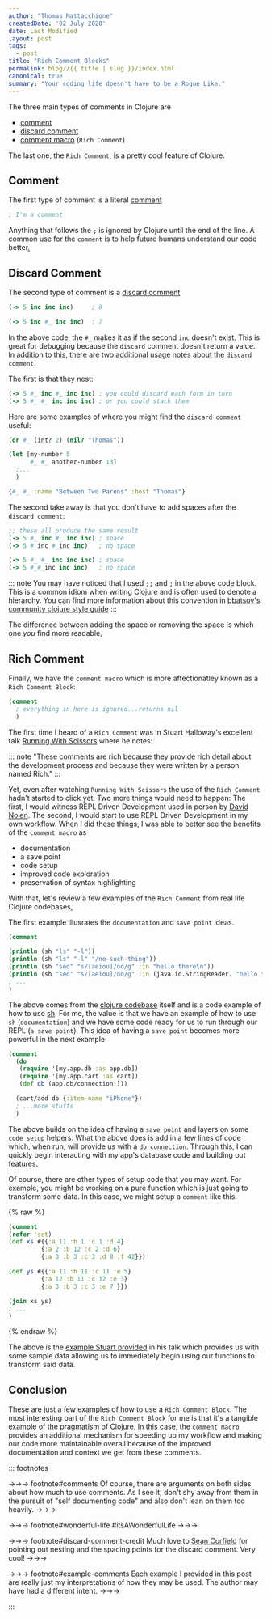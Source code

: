 ```yaml
---
author: "Thomas Mattacchione"
createdDate: '02 July 2020'
date: Last Modified
layout: post
tags:
  - post
title: "Rich Comment Blocks"
permalink: blog//{{ title | slug }}/index.html
canonical: true
summary: "Your coding life doesn't have to be a Rogue Like."
---
```


The three main types of comments in Clojure are

- [comment]
- [discard comment]
- [comment macro] (`Rich Comment`)

The last one, the `Rich Comment`, is a pretty cool feature of Clojure.

## Comment

The first type of comment is a literal [comment]

```clojure
; I'm a comment
```

Anything that follows the `;` is ignored by Clojure until the end of the line.  A common use for the `comment` is to help future humans understand our code better<a href="#comments" aria-describedby="footnote-label" id="comments-ref">.</a>

## Discard Comment

The second type of comment is a [discard comment]

```clojure
(-> 5 inc inc inc)     ; 8

(-> 5 inc #_ inc inc)  ; 7
```

In the above code, the `#_` makes it as if the second `inc` doesn't exist<a href="#wonderful-life" aria-describedby="footnote-label" id="wonderful-life-ref">.</a>  This is great for debugging because the `discard` comment doesn't return a value.  In addition to this, there are two additional usage notes about the `discard comment`.

The first is that they nest:

```clojure
(-> 5 #_ inc #_ inc inc) ; you could discard each form in turn
(-> 5 #_ #_ inc inc inc) ; or you could stack them
```

Here are some examples of where you might find the `discard comment` useful:

```clojure
(or #_ (int? 2) (nil? "Thomas"))

(let [my-number 5
      #_ #_ another-number 13]
  ;...
  )

{#_ #_ :name "Between Two Parens" :host "Thomas"}
```

The second take away is that you don't have to add spaces after the `discard comment`:

```clojure
;; these all produce the same result
(-> 5 #_ inc #_ inc inc) ; space
(-> 5 #_inc #_inc inc)   ; no space

(-> 5 #_ #_ inc inc inc) ; space
(-> 5 #_#_inc inc inc)   ; no space
```

::: note
You may have noticed that I used `;;` and `;` in the above code block.  This is a common idiom when writing Clojure and is often used to denote a hierarchy.  You can find more information about this convention in [bbatsov's community clojure style guide]
:::

The difference between adding the space or removing the space is which one _you_ find more readable<a href="#discard-comment-credit" aria-describedby="footnote-label" id="discard-comment-credit-ref">.</a>

## Rich Comment

Finally, we have the `comment macro` which is more affectionatley known as a `Rich Comment Block`:

```clojure
(comment
  ; everything in here is ignored...returns nil
  )
```

The first time I heard of a `Rich Comment` was in Stuart Halloway's excellent talk [Running With Scissors] where he notes:

::: note
"These comments are rich because they provide rich detail about the development process and because they were written by a person named Rich."
:::

Yet, even after watching `Running With Scissors` the use of the `Rich Comment` hadn't started to click yet.  Two more things would need to happen:  The first, I would witness REPL Driven Development used in person by [David Nolen].  The second, I would start to use REPL Driven Development in my own workflow.  When I did these things, I was able to better see the benefits of the `comment macro` as

- documentation
- a save point
- code setup
- improved code exploration
- preservation of syntax highlighting

With that, let's review a few examples of the `Rich Comment` from real life Clojure codebases<a href="#example-comments" aria-describedby="footnote-label" id="example-comments-ref">.</a>

The first example illusrates the `documentation` and `save point` ideas.

```clojure
(comment

(println (sh "ls" "-l"))
(println (sh "ls" "-l" "/no-such-thing"))
(println (sh "sed" "s/[aeiou]/oo/g" :in "hello there\n"))
(println (sh "sed" "s/[aeiou]/oo/g" :in (java.io.StringReader. "hello there\n")))
; ...
)
```

The above comes from the [clojure codebase] itself and is a code example of how to use [sh].  For me, the value is that we have an example of how to use `sh` (`documentation`) and we have some code ready for us to run through our REPL (`a save point`). This idea of having a `save point` becomes more powerful in the next example:

```clojure
(comment
  (do
   (require '[my.app.db :as app.db])
   (require '[my.app.cart :as cart])
   (def db (app.db/connection!)))

  (cart/add db {:item-name "iPhone"})
  ; ...more stuffs
  )
```

The above builds on the idea of having a `save point` and layers on some `code setup` helpers.  What the above does is add in a few lines of code which, when run, will provide us with a `db connection`. Through this, I can quickly begin interacting with my app's database code and building out features.

Of course, there are other types of setup code that you may want.  For example, you might be working on a pure function which is just going to transform some data.  In this case, we might setup a `comment` like this:

{% raw %}
```clojure
(comment
(refer 'set)
(def xs #{{:a 11 :b 1 :c 1 :d 4}
         {:a 2 :b 12 :c 2 :d 6}
         {:a 3 :b 3 :c 3 :d 8 :f 42}})

(def ys #{{:a 11 :b 11 :c 11 :e 5}
         {:a 12 :b 11 :c 12 :e 3}
         {:a 3 :b 3 :c 3 :e 7 }})

(join xs ys)
; ...
)
```
{% endraw %}


The above is the [example Stuart provided] in his talk which provides us with some sample data allowing us to immediately begin using our functions to transform said data.

## Conclusion

These are just a few examples of how to use a `Rich Comment Block`.  The most interesting part of the `Rich Comment Block` for me is that it's a tangible example of the pragmatism of Clojure.  In this case, the `comment macro` provides an additional mechanism for speeding up my workflow and making our code more maintainable overall because of the improved documentation and context we get from these comments.

::: footnotes

->->-> footnote#comments
Of course, there are arguments on both sides about how much to use comments.  As I see it, don't shy away from them in the pursuit of "self documenting code" and also don't lean on them too heavily.
->->->

->->-> footnote#wonderful-life
#itsAWonderfulLife
->->->

->->-> footnote#discard-comment-credit
Much love to [Sean Corfield] for pointing out nesting and the spacing points for the discard comment.  Very cool!
->->->

->->-> footnote#example-comments
Each example I provided in this post are really just my interpretations of how they may be used.  The author may have had a different intent.
->->->

:::

[REPL]: https://clojure.org/guides/repl/introduction
[immutable data structures]: https://clojure.org/about/functional_programming#_immutable_data_structures
[comment]: https://clojure.org/guides/weird_characters#_comment
[discard comment]: https://clojure.org/guides/weird_characters#_discard
[Running With Scissors]: https://youtu.be/Qx0-pViyIDU?t=1229
[comment macro]: https://clojuredocs.org/clojure.core/comment
[clojure codebase]: https://github.com/clojure/clojure/blob/4ef4b1ed7a2e8bb0aaaacfb0942729252c2c3091/src/clj/clojure/java/shell.clj
[David Nolen]: https://github.com/sponsors/swannodette
[example Stuart provided]: https://github.com/clojure/clojure/blob/4ef4b1ed7a2e8bb0aaaacfb0942729252c2c3091/src/clj/clojure/set.clj#L158
[sh]: https://clojuredocs.org/clojure.java.shell/sh



[Good, Bad and Ugly Code]: freecodecamp.org/news/code-comments-the-good-the-bad-and-the-ugly-be9cc65fbf83/
[Right Kind of Comment]: https://purelyfunctional.tv/issues/purelyfunctional-tv-newsletter-352-tip-use-the-right-kind-of-comment-for-the-job/
[JS Community Member]: https://twitter.com/getify/status/1142428718670811136
[How to do REPL driven development]: https://clojureverse.org/t/details-on-how-to-do-repl-driven-development-from-the-editor-emacs-with-cider/4960
[Did you know about comments]: https://kotka.de/blog/2010/06/Did_you_know_V.html
[Video Mentioning Rich Comment Blocks]: https://www.youtube.com/watch?v=Qx0-pViyIDU
[Official Comment Doc]: https://cljs.github.io/api/cljs.core/comment
[cljs - Example 1]: https://github.com/clojure/clojurescript/blob/master/src/main/cljs/cljs/stacktrace.cljc#L146
[clj - Example 2]: https://github.com/clojure/clojure/blob/4ef4b1ed7a2e8bb0aaaacfb0942729252c2c3091/src/clj/clojure/set.clj#L158
[tools.deps.alpha - Example 3]: https://github.com/clojure/tools.deps.alpha/blob/f94815dd55bdf5eb30ac8fa075c39e757cbbcca5/src/main/clojure/clojure/tools/deps/alpha/gen/pom.clj#L141
[clojure.jdbc Example 4]: https://github.com/clojure/java.jdbc/blob/47a87036376ffa69f64cfa18d1f91cbb7e301199/src/test/clojure/clojure/java/jdbc_test.clj#L1279
[bbatsov's community clojure style guide]: https://github.com/bbatsov/clojure-style-guide#comments
[Sean Corfield]: https://twitter.com/seancorfield
